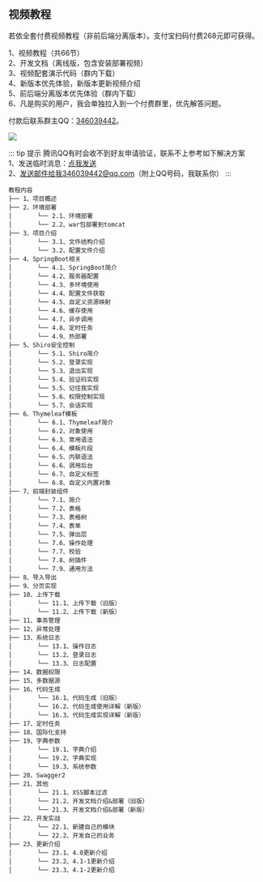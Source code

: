 ## **视频教程**
若依全套付费视频教程（非前后端分离版本）。支付宝扫码付费268元即可获得。  

1、视频教程（共66节）  
2、开发文档（离线版，包含安装部署视频）  
3、视频配套演示代码（群内下载）    
4、新版本优先体验，新版本更新视频介绍  
5、前后端分离版本优先体验（群内下载）  
6、凡是购买的用户，我会单独拉入到一个付费群里，优先解答问题。  

付款后联系群主QQ：[346039442](http://wpa.qq.com/msgrd?v=3&amp;uin=346039442&amp;site=qq&amp;menu=yes)。

![](https://oscimg.oschina.net/oscnet/c5fbc5e1eb726244b515ba9f49f77a1cb38.jpg)  

::: tip 提示
腾讯QQ有时会收不到好友申请验证，联系不上参考如下解决方案  
1、发送临时消息：[点我发送](http://wpa.qq.com/msgrd?v=3&amp;uin=346039442&amp;site=qq&amp;menu=yes)  
2、发送邮件给我346039442@qq.com（附上QQ号码，我联系你）
:::

~~~
教程内容     
├── 1、项目概述
├── 2、环境部署
│       └── 2.1、环境部署
│       └── 2.2、war包部署到tomcat
├── 3、项目介绍
│       └── 3.1、文件结构介绍
│       └── 3.2、配置文件介绍
├── 4、SpringBoot相关
│       └── 4.1、SpringBoot简介
│       └── 4.2、服务器配置
│       └── 4.3、多环境使用
│       └── 4.4、配置文件获取
│       └── 4.5、自定义资源映射
│       └── 4.6、缓存使用
│       └── 4.7、异步调用
│       └── 4.8、定时任务
│       └── 4.9、热部署
├── 5、Shiro安全控制
│       └── 5.1、Shiro简介
│       └── 5.2、登录实现
│       └── 5.3、退出实现
│       └── 5.4、验证码实现
│       └── 5.5、记住我实现
│       └── 5.6、权限控制实现
│       └── 5.7、会话实现
├── 6、Thymeleaf模板
│       └── 6.1、Thymeleaf简介
│       └── 6.2、对象使用
│       └── 6.3、常用语法
│       └── 6.4、模板片段
│       └── 6.5、内联语法
│       └── 6.6、调用后台
│       └── 6.7、自定义标签
│       └── 6.8、自定义内置对象
├── 7、前端封装组件
│       └── 7.1、简介
│       └── 7.2、表格
│       └── 7.3、表格树
│       └── 7.4、表单
│       └── 7.5、弹出层
│       └── 7.6、操作处理
│       └── 7.7、校验
│       └── 7.8、树插件
│       └── 7.9、通用方法
├── 8、导入导出
├── 9、分页实现
├── 10、上传下载
│       └── 11.1、上传下载（旧版）
│       └── 11.2、上传下载（新版）
├── 11、事务管理
├── 12、异常处理
├── 13、系统日志
│       └── 13.1、操作日志
│       └── 13.2、登录日志
│       └── 13.3、日志配置
├── 14、数据权限
├── 15、多数据源
├── 16、代码生成
│       └── 16.1、代码生成（旧版）
│       └── 16.2、代码生成使用详解（新版）
│       └── 16.3、代码生成实现详解（新版）
├── 17、定时任务
├── 18、国际化支持
├── 19、字典参数
│       └── 19.1、字典介绍
│       └── 19.2、字典实现
│       └── 19.3、系统参数
├── 20、Swagger2
├── 21、其他
│       └── 21.1、XSS脚本过滤
│       └── 21.2、开发文档介绍&部署（旧版）
│       └── 21.3、开发文档介绍&部署（新版）
├── 22、开发实战
│       └── 22.1、新建自己的模块
│       └── 22.2、开发自己的业务
├── 23、更新介绍
│       └── 23.1、4.0更新介绍
│       └── 23.2、4.1-1更新介绍
│       └── 23.3、4.1-2更新介绍
~~~